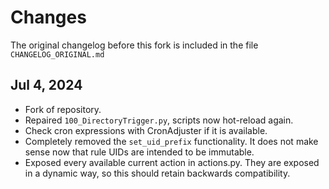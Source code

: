 Changes
=======

The original changelog before this fork is included in the file `CHANGELOG_ORIGINAL.md`

Jul 4, 2024
-----------
- Fork of repository.
- Repaired `100_DirectoryTrigger.py`, scripts now hot-reload again.
- Check cron expressions with CronAdjuster if it is available.
- Completely removed the `set_uid_prefix` functionality. It does not make sense now that rule UIDs are intended to be immutable.
- Exposed every available current action in actions.py. They are exposed in a dynamic way, so this should retain backwards compatibility.
